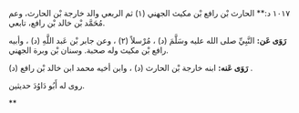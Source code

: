 ١٠١٧ د:** الحارث بْن رافع بْن مكيث الجهني (١) ثم الربعي والد خارجة بْن الحارث، وعم مُحَمَّد بْن خالد بْن رافع، تابعي.

**رَوَى عَن:** النَّبِيِّ صلى الله عليه وسَلَّمَ (د) ، مُرْسلاً (٢) ، وعن جابر بْن عَبد اللَّهِ (د) ، وأبيه رافع بْن مكيث وله صحبة. وسنان بْن وبرة الجهني.

**رَوَى عَنه:** ابنه خارجة بْن الحارث (د) ، وابن أخيه محمد ابن خالد بْن رافع (د) .

روى له أَبُو دَاوُدَ حديثين.

**
